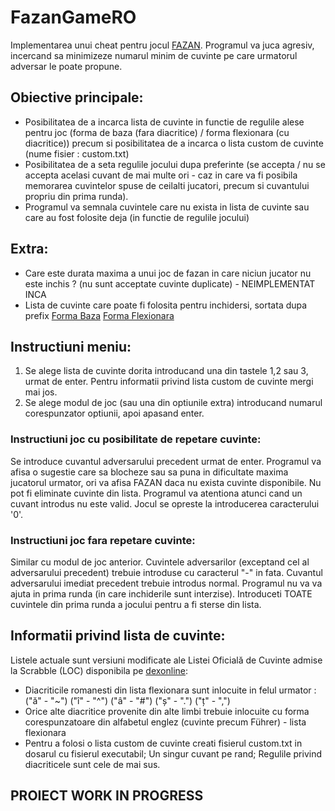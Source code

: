# FazanGameRO
Implementarea unui cheat pentru jocul [FAZAN](https://ro.wikipedia.org/wiki/Fazan_(joc)).
Programul va juca agresiv, incercand sa minimizeze numarul minim de cuvinte pe care urmatorul adversar le poate propune.

## Obiective principale:
- Posibilitatea de a incarca lista de cuvinte in functie de regulile alese pentru joc (forma de baza (fara diacritice) / forma flexionara (cu diacritice)) precum si posibilitatea de a incarca o lista custom de cuvinte (nume fisier : custom.txt)
- Posibilitatea de a seta regulile jocului dupa preferinte (se accepta / nu se accepta acelasi cuvant de mai multe ori - caz in care va fi posibila memorarea cuvintelor spuse de ceilalti jucatori, precum si cuvantului propriu din prima runda).
- Programul va semnala cuvintele care nu exista in lista de cuvinte sau care au fost folosite deja (in functie de regulile jocului)


## Extra:
- Care este durata maxima a unui joc de fazan in care niciun jucator nu este inchis ? (nu sunt acceptate cuvinte duplicate) - NEIMPLEMENTAT INCA
- Lista de cuvinte care poate fi folosita pentru inchidersi, sortata dupa prefix [Forma Baza](rezultatCercetare/ListaCuvinteFolositeLaBlocareBaza.md) [Forma Flexionara](rezultatCercetare/ListaCuvinteFolositeLaBlocareFlex.md)

## Instructiuni meniu:
1. Se alege lista de cuvinte dorita introducand una din tastele 1,2 sau 3, urmat de enter. Pentru informatii privind lista custom de cuvinte mergi mai jos.
2. Se alege modul de joc (sau una din optiunile extra) introducand numarul corespunzator optiunii, apoi apasand enter.

### Instructiuni joc cu posibilitate de repetare cuvinte:
Se introduce cuvantul adversarului precedent urmat de enter. Programul va afisa o sugestie care sa blocheze sau sa puna in dificultate maxima jucatorul urmator, ori va afisa FAZAN daca nu exista cuvinte disponibile. Nu pot fi eliminate cuvinte din lista. Programul va atentiona atunci cand un cuvant introdus nu este valid. Jocul se opreste la introducerea caracterului '0'.

### Instructiuni joc fara repetare cuvinte:
Similar cu modul de joc anterior.
Cuvintele adversarilor (exceptand cel al adversarului precedent) trebuie introduse cu caracterul "-" in fata. Cuvantul adversarului imediat precedent trebuie introdus normal.
Programul nu va va ajuta in prima runda (in care inchiderile sunt interzise). Introduceti TOATE cuvintele din prima runda a jocului pentru a fi sterse din lista.

## Informatii privind lista de cuvinte:
Listele actuale sunt versiuni modificate ale Listei Oficială de Cuvinte admise la Scrabble (LOC) disponibila pe [dexonline](https://dexonline.ro/scrabble):
- Diacriticile romanesti din lista flexionara sunt inlocuite in felul urmator : ("ă" - "~") ("î" - "^") ("â" - "#") ("ș" - ".") ("ț" - ",")
- Orice alte diacritice provenite din alte limbi trebuie inlocuite cu forma corespunzatoare din alfabetul englez (cuvinte precum Führer) - lista flexionara
- Pentru a folosi o lista custom de cuvinte creati fisierul custom.txt in dosarul cu fisierul executabil; Un singur cuvant pe rand; Regulile privind diacriticele sunt cele de mai sus.

## PROIECT WORK IN PROGRESS
